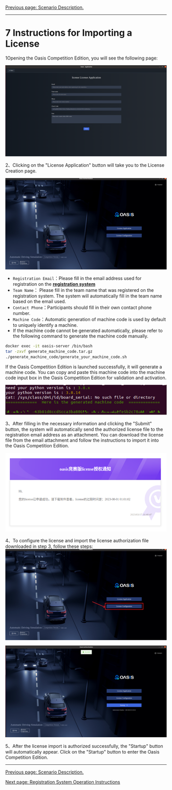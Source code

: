 [Previous page: Scenario Description.](scenarios_en.md)

------

# 7 Instructions for Importing a License

1Opening the Oasis Competition Edition, you will see the following page:

![](images/license/image_en.png)

2、Clicking on the "License Application" button will take you to the License Creation page.

![](images/license/image1_en.png)

- `Registration Email`：Please fill in the email address used for registration on the [__registration system__](https://race.carsmos.cn/contests)
- `Team Name`： Please fill in the team name that was registered on the registration system. The system will automatically fill in the team name based on the email used.
- `Contact Phone`：Participants should fill in their own contact phone number.
- `Machine Code`：Automatic generation of machine code is used by default to uniquely identify a machine.
- If the machine code cannot be generated automatically, please refer to the following command to generate the machine code manually.

```bash
docker exec -it oasis-server /bin/bash
tar -zxvf generate_machine_code.tar.gz
./generate_machine_code/generate_your_machine_code.sh
```

If the Oasis Competition Edition is launched successfully, it will generate a machine code. You can copy and paste this machine code into the machine code input box in the Oasis Competition Edition for validation and activation. 

![机器码生成](images/license/image7.png)

3、After filling in the necessary information and clicking the "Submit" button, the system will automatically send the authorized license file to the registration email address as an attachment. You can download the license file from the email attachment and follow the instructions to import it into the Oasis Competition Edition.

![](images/license/image4.png)

4、To configure the license and import the license authorization file downloaded in step 3, follow these steps:![](images/license/image5_en.png)

![](images/license/image6_en.png)

5、After the license import is authorized successfully, the "Startup" button will automatically appear. Click on the "Startup" button to enter the Oasis Competition Edition.

------

[Previous page: Scenario Description.](scenarios_en.md)

[Next page: Registration System Operation Instructions](signup_en.md)

